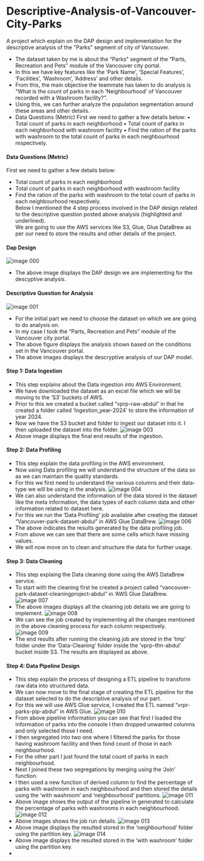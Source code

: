 # Descriptive-Analysis-of-Vancouver-City-Parks
A project which explain on the DAP design and implementation for the descriptive analysis of the "Parks" segment of city of Vancouver.

* The dataset taken by me is about the  “Parks” segment of the “Parts, Recreation and Pets” module of the Vancouver city portal.
* In this we have key features like the ‘Park Name’, ‘Special Features’, ‘Facilities’, ‘Washroom’,  ‘Address’ and other details.
* From this, the main objective the teammate has taken to do analysis is “What is the count of parks in each ‘Neighbourhood’ of Vancouver recorded with a Washroom facility?”.
* Using this, we can further analyze the population segmentation around these areas and other details.
* Data Questions (Metric)
First we need to gather a few details below:
•	Total count of parks in each neighborhood
•	Total count of parks in each neighborhood with washroom facility
•	Find the ration of the parks with washroom to the total count of parks in each neighbourhood respectively.
#### Data Questions (Metric)
First we need to gather a few details below:
* Total count of parks in each neighborhood
* Total count of parks in each neighborhood with washroom facility
* Find the ration of the parks with washroom to the total count of parks in each neighbourhood respectively.<br>
Below I mentioned the 4 step process involved in the DAP design related to the descriptive question posted above analysis (highlighted and underlined).<br>
We are going to use the AWS services like S3, Glue, Glue DataBrew as per our need to store the results and other details of the project.
#### Dap Design
![image 000](https://github.com/user-attachments/assets/4121d110-4bfd-4b89-bfa0-93d88a47e082)<br>
* The above image displays the DAP design we are implementing for the descyptive analysis.
#### Descriptive  Question for Analysis
![image 001](https://github.com/user-attachments/assets/f33d2ea7-0f6b-4f7a-9238-27cf63efb456)<br>
* For the initial part we need to choose the dataset on which we are going to do analysis on.
* In my case I took the “Parts, Recreation and Pets” module of the Vancouver city portal.
* The above figure displays the analysis shown based on the conditions set in the Vancouver portal.
* The above images displays the descryptive analysis of our DAP model.
#### Step 1: Data Ingestion
* This step explains about the Data ingestion into AWS Environment.
* We have downloaded the dataset as an excel file which we will be moving to the ‘S3’ buckets of AWS.
* Prior to this we created a bucket called “vprp-raw-abdul” in that he created a folder called ‘Ingestion_year-2024’ to store the information of year 2024.
* Now we have the S3 bucket and folder to ingest our dataset into it. I then uploaded the dataset into the folder.
![image 003](https://github.com/user-attachments/assets/06cca1f5-7388-47a3-8f3a-b3aaefa58cf2)<br>
* Above image displays the final end results of the ingestion.
#### Step 2: Data Profiling
* This step explain the data profiling in the AWS environment.
* Now using Data profiling we will understand the structure of the data so as we can maintain the quality standards.
* For this we first need to understand the various columns and their data-type we will be using in the analysis.
![image 004](https://github.com/user-attachments/assets/e3b1c55d-1b5d-4e5a-9aaa-6eba2ed07432)<br>
* We can also understand the information of the data stored in the dataset like the meta information, the data types of each column data and other information related to dataset here.
* For this we run the ‘Data Profiling’ job available after creating the dataset “Vancouver-park-dataset-abdul” in AWS Glue DataBrew.
![image 006](https://github.com/user-attachments/assets/0287d559-8bf5-4d27-938e-0e4f5436ac0e)<br>
* The above indicates the results generated by the data profiling job.
* From above we can see that there are some cells which have missing values.
* We will now move on to clean and structure the data for further usage.
#### Step 3: Data Cleaning 
* This step explaing the Data cleaning done using the AWS DataBrew service.
* To start with the cleaning first he created a project called “vancouver-park-dataset-cleaningproject-abdul” in ‘AWS Glue DataBrew.
![image 007](https://github.com/user-attachments/assets/3765aa49-2e9e-47e6-83e3-0bf4e2c8d51e)<br>
* The above images displays all the cleaning job details we are going to implement.
![image 008](https://github.com/user-attachments/assets/c24f8fc9-f26a-4321-8b01-683eaed37f92)<br>
* We can see the job created by implementing all the changes mentioned in the above cleaning process for each column respectively.
![image 009](https://github.com/user-attachments/assets/585e1477-75b4-42f2-9830-cd15ea76cdbe)<br>
* The end results after running the cleaning job are stored in the ‘tmp’ folder under the ‘Data-Cleaning’ folder inside the ‘vprp-tfm-abdul’ bucket inside S3. The results are displayed as above.
#### Step 4: Data Pipeline Design 
* This step explain the process of designing a ETL pipeline to transform raw data into structured data.
* We can now move to the final stage of creating the ETL pipeline for the dataset selected to do the descriptive analysis of our part.
* For this we will use AWS Glue service, I created the ETL named “vrpr-parks-pip-abdul” in AWS Glue.
![image 010](https://github.com/user-attachments/assets/0fe0b77e-755a-4d29-a266-723489ad19a7)<br>
* From above pipeline information you can see that first I loaded the information of parks into the console I then dropped unwanted columns and only selected those I need.
* I then segregated into two one where I filtered the parks for those having washroom facility and then fond count of those in each neighbourhood.
* For the other part I just found the total count of parks in each neighbourhood.
* Next I joined these two segregations by merging using the ‘Join’ function.
* I then used a new function of derived column to find the percentage of parks with washroom in each neighbourhood and then stored the details using the ‘with washroom’ and ‘neighbourhood’ partitions.
![image 011](https://github.com/user-attachments/assets/647be45b-492f-4764-97aa-ff233b2d6bad)<br>
* Above image shows the output of the pipeline in generated to calculate the percentage of parks with washrooms in each neighbourhood.
![image 012](https://github.com/user-attachments/assets/27b66a7a-a52e-4ce6-a5e8-8f5c09747961)<br>
* Above images shows the job run details.
![image 013](https://github.com/user-attachments/assets/b77101e3-02ca-4006-af11-cf6e15db6c5f)<br>
* Above image displays the resulted stored in the ‘neighbourhood’ folder using the partition key.
![image 014](https://github.com/user-attachments/assets/6a9bdf05-402e-4669-8db2-0582c7fb7fc9)<br>
* Above image displays the resulted stored in the ‘with washroom’ folder using the partition key.
* 
